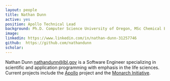 ```yaml
---
layout: people
title: Nathan Dunn
active: yes
position: Apollo Technical Lead
background: Ph.D. Computer Science University of Oregon, MSc Chemical Engineering University of Washington
image: 
linkedin: https://www.linkedin.com/in/nathan-dunn-31257746
github:  https://github.com/nathandunn 
scholar: 
---
```


Nathan Dunn <nathandunn@lbl.gov> is a Software Engineer specializing in scientific and application programming with emphasis in the life sciences. 
Current projects include the [Apollo](https://github.org/GMOD/Apollo) project and the [Monarch Initiative](https://monarchinitiative.org). 

